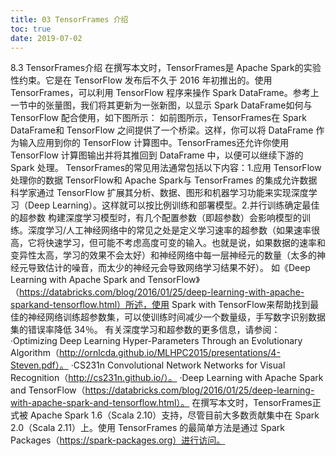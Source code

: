 ```yaml
---
title: 03 TensorFrames 介绍
toc: true
date: 2019-07-02
---
```

8.3 TensorFrames介绍
在撰写本文时，TensorFrames是 Apache Spark的实验性约束。它是在 TensorFlow 发布后不久于 2016 年初推出的。使用 TensorFrames，可以利用 TensorFlow 程序来操作 Spark DataFrame。参考上一节中的张量图，我们将其更新为一张新图，以显示 Spark DataFrame如何与 TensorFlow 配合使用，如下图所示：
如前图所示，TensorFrames在 Spark DataFrame和 TensorFlow 之间提供了一个桥梁。这样，你可以将 DataFrame 作为输入应用到你的 TensorFlow 计算图中。TensorFrames还允许你使用 TensorFlow 计算图输出并将其推回到 DataFrame 中，以便可以继续下游的 Spark 处理。
TensorFrames的常见用法通常包括以下内容：1.应用 TensorFlow 处理你的数据
TensorFlow和 Apache Spark与 TensorFrames 的集成允许数据科学家通过 TensorFlow 扩展其分析、数据、图形和机器学习功能来实现深度学习（Deep Learning）。这样就可以按比例训练和部署模型。2.并行训练确定最佳的超参数
构建深度学习模型时，有几个配置参数（即超参数）会影响模型的训练。深度学习/人工神经网络中的常见之处是定义学习速率的超参数（如果速率很高，它将快速学习，但可能不考虑高度可变的输入。也就是说，如果数据的速率和变异性太高，学习的效果不会太好）和神经网络中每一层神经元的数量（太多的神经元导致估计的噪音，而太少的神经元会导致网络学习结果不好）。
如《Deep Learning with Apache Spark and TensorFlow》（https://databricks.com/blog/2016/01/25/deep-learning-with-apache-sparkand-tensorflow.html）所述，使用 Spark with TensorFlow来帮助找到最佳的神经网络训练超参数集，可以使训练时间减少一个数量级，手写数字识别数据集的错误率降低 34％。
有关深度学习和超参数的更多信息，请参阅：
·Optimizing Deep Learning Hyper-Parameters Through an Evolutionary Algorithm（http://ornlcda.github.io/MLHPC2015/presentations/4-Steven.pdf）。
·CS231n Convolutional Network Networks for Visual Recognition（http://cs231n.github.io/）。
·Deep Learning with Apache Spark and TensorFlow（https://databricks.com/blog/2016/01/25/deep-learning-with-apache-spark-and-tensorflow.html）。
在撰写本文时，TensorFrames正式被 Apache Spark 1.6（Scala 2.10）支持，尽管目前大多数贡献集中在 Spark 2.0（Scala 2.11）上。使用 TensorFrames 的最简单方法是通过 Spark Packages（https://spark-packages.org）进行访问。
